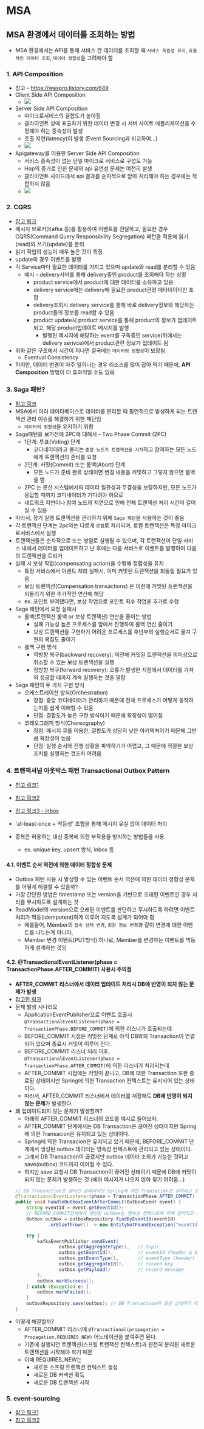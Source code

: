 # MSA

## MSA 환경에서 데이터를 조회하는 방법
* MSA 환경에서는 API를 통해 서비스 간 데이터를 조회할 때 `서비스 독립성 유지`, `효율적인 데이터 조회`, `데이터 정합성`을 고려해야 함

### 1. API Composition
* 참고 - https://waspro.tistory.com/649
* Client Side API Composition
  * ![](2025-02-12-02-35-32.png)
* Server Side API Composition
  * 마이크로서비스의 결합도가 높아짐
  * 클라이언트 상에 표출하기 위한 데이터 변경 시 서버 사이트 애플리케이션을 수정해야 하는 종속성이 발생
  * 호출 지연(latency)이 발생 (Event Sourcing과 비교하여...)
  * ![](2025-02-12-02-35-54.png)
* Apigateway를 이용한 Server Side API Composition
  * 서비스 종속성이 없는 단일 마이크로 서비스로 구성도 가능
  * Hop의 증가로 인한 문제와 api 유연성 문제는 여전히 발생
  * 클라이언트 사이드에서 api 결과를 순차적으로 받아 처리해야 하는 경우에는 적합하지 않음
  * ![](2025-02-12-02-41-26.png)

### 2. CQRS
* [참고 링크](https://velog.io/@everyhannn/CQRS-Event-Sourcing)
* 메시지 브로커(Kafka 등)를 활용하여 이벤트를 전달하고, 필요한 경우 CQRS(Command Query Responsibility Segregation) 패턴을 적용해 읽기(read)와 쓰기(update)를 분리
* 읽기 작업의 성능이 매우 높은 것이 특징
* update의 경우 이벤트를 발행
* 각 Service마다 필요한 데이터를 가지고 있으며 update와 read를 분리할 수 있음
  * 예시 - delivery서버를 통해 delivery중인 product를 조회해야 하는 상황
    * product service에서 product에 대한 데이터를 소유하고 있음
    * delivery service에는 delivery에 필요한 product관련 메타데이터만 포함
    * delivery조회시 delivery service를 통해 바로 delivery정보와 해당하는 product들의 정보를 read할 수 있음
    * product update시 product service를 통해 product의 정보가 업데이트 되고, 해당 product업데이트 메시지를 발행
      * 발행된 메시지에 해당하는 event를 구독중인 service(위에서는 delivery serivce)에서 product관련 정보가 업데이트 됨
* 위와 같은 구조에서 시간이 지나면 결국에는 `데이터의 정합성`이 보장됨
  * Eventual Consistency
* 하지만, 데이터 변경이 자주 일어나는 경우 리소스를 많이 잡아 먹기 때문에, **API Composition** 방법이 더 효과적일 수도 있음


### 3. Saga 패턴?
* [참고 링크](https://medium.com/@greg.shiny82/%EB%A7%88%EC%9D%B4%ED%81%AC%EB%A1%9C%EC%84%9C%EB%B9%84%EC%8A%A4-%EC%82%AC%EA%B0%80-%ED%8C%A8%ED%84%B4-544fc1adf5f3)
* MSA에서 여러 데이터베이스로 데이터를 분리할 때 필연적으로 발생하게 되는 트랜잭션 관리 이슈를 해결하기 위한 패턴임
  * `데이터의 정합성`을 유지하기 위함
* Saga패턴을 보기전에 2PC에 대해서 - Two Phase Commit (2PC)
  * 1단계: 투표(Voting) 단계
    * 코디네이터라고 불리는 `중앙 노드가 트랜잭션을 시작`하고 참여하는 모든 노드에게 트랜잭션의 준비를 요청
  * 2단계: 커밋(Commit) 또는 롤백(Abort) 단계
    * 모든 노드가 준비 완료 상태이면 변경 내용을 커밋하고 그렇지 않으면 롤백을 함
  * 2PC 는 분산 시스템에서의 데이터 일관성과 무결성을 보장하지만, 모든 노드가 응답할 때까지 코디네이터가 기다려야 하므로 
  * 네트워크 지연이나 참여 노드의 지연으로 인해 전체 트랜잭션 처리 시간이 길어질 수 있음
* 따라서, 장기 실행 트랜잭션을 관리하기 위해 `Saga 패턴`을 사용하는 것이 좋음
* 각 트랜잭션 단계는 2pc와는 다르게 `로컬`로 처리되며, 로컬 트랜잭션은 특정 마이크로서비스에서 실행
* 트랜잭션들은 순차적으로 또는 병렬로 실행될 수 있으며, 각 트랜잭션이 단일 서비스 내에서 데이터를 업데이트하고 난 후에는 다음 서비스로 이벤트를 발행하여 다음의 트랜잭션을 트리거
* 실패 시 보상 작업(compensating action)을 수행해 정합성을 유지
  * 특정 서비스에서 이벤트 처리 실패시, 이미 커밋된 트랜잭션을 되돌릴 필요가 있음
  * 보상 트랜잭션(Compensation transactions) 은 이전에 커밋된 트랜잭션을 되돌리기 위한 추가적인 연산에 해당
  * ex. 포인트 부여됐다면, 보상 작업으로 포인트 회수 작업을 추가로 수행
* Saga 패턴에서 요청 실패시
  * 롤백(트랜잭션 롤백 or 보상 트랜잭션) 연산을 줄이는 방법
    * 실패 가능성 높은 프로세스를 앞에서 진행하여 롤백 연산 줄이기
    * 보상 트랜잭션을 구현하기 어려운 프로세스를 후반부의 실행순서로 옮겨 구현의 복잡도 줄이기
  * 롤백 구현 방식
    * 역방향 복구(backward recovery): 이전에 커밋된 트랜잭션을 의미상으로 취소할 수 있는 보상 트랜잭션을 실행
    * 정방향 복구(forward recovery): 오류가 발생한 지점에서 데이터를 가져와 성공할 때까지 계속 실행하는 것을 말함
* Saga 패턴의 두 가지 구현 방식
  * 오케스트레이션 방식(Orchestration)
    * 장점: 중앙 코디네이터가 관리하기 때문에 전체 프로세스가 어떻게 동작하는지를 쉽게 이해할 수 있음
    * 단점: 결합도가 높은 구현 방식이기 때문에 확장성이 떨어짐
  * 코레오그래피 방식(Choreography)
    * 장점: 메시지 큐를 이용한, 결합도가 상당히 낮은 아키텍처이기 때문에 그만큼 확장성이 높음
    * 단점: 실행 순서와 진행 상황을 파악하기가 어렵고, 그 때문에 적절한 보상 조치를 실행하는 것조차 어려움

### 4. 트랜잭셔널 아웃박스 패턴 Transactional Outbox Pattern
* [참고 링크1](https://medium.com/@greg.shiny82/%ED%8A%B8%EB%9E%9C%EC%9E%AD%EC%85%94%EB%84%90-%EC%95%84%EC%9B%83%EB%B0%95%EC%8A%A4-%ED%8C%A8%ED%84%B4%EC%9D%98-%EC%8B%A4%EC%A0%9C-%EA%B5%AC%ED%98%84-%EC%82%AC%EB%A1%80-29cm-0f822fc23edb)
* [참고 링크2](https://curiousjinan.tistory.com/entry/transactional-outbox-pattern-microservices-kafka)
* [참고 링크3 - inbox](https://curiousjinan.tistory.com/entry/kafka-consumer-inbox-pattern)


* 'at-least-once + 멱등성' 조합을 통해 메시지 유실 없이 데이터 처리
* 중복은 허용하는 대신 중복에 의한 부작용을 방지하는 방법들을 사용
  * ex. unique key, upsert 방식, inbox 등

#### 4.1. 이벤트 순서 역전에 의한 데이터 정합성 문제
* Outbox 패턴 사용 시 발생할 수 있는 이벤트 순서 역전에 의한 데이터 정합성 문제를 어떻게 해결할 수 있을까?
* 가장 간단한 방법은 timestamp 또는 version을 기반으로 오래된 이벤트인 경우 처리를 무시하도록 설계하는 것
* ReadModel의 version으로 오래된 이벤트를 판단하고 무시하도록 하려면 이벤트 처리가 멱등(idempotent)하게 이루어 지도록 설계가 되어야 함
  * 예를들어, Member의 `접속 상태 변경`, `회원 정보 변경`과 같이 변경에 대한 이벤트를 나누는게 아니라,
  * Member 변경 이벤트(PUT방식) 하나로, Member를 변경하는 이벤트를 멱등하게 설계하는 것임

#### 4.2. @TransactionalEventListener(phase = TransactionPhase.AFTER_COMMIT) 사용시 주의점
* **AFTER_COMMIT 리스너에서 데이터 업데이트 처리시 DB에 반영이 되지 않는 문제가 발생**
* [참고한 링크](https://curiousjinan.tistory.com/entry/fixing-spring-transactionaleventlistener-after-commit-update-issue)
* 문제 발생 시나리오
  * ApplicationEventPublisher으로 이벤트 호출시 `@TransactionalEventListener(phase = TransactionPhase.BEFORE_COMMIT)`에 의한 리스너가 호출되는데
  * BEFORE_COMMIT 시점은 커밋전 단계로 아직 DB와의 Transaction이 연결되어 있으며 종료시 커밋이 이루어 진다.
  * BEFORE_COMMIT 리스너 처리 이후, `@TransactionalEventListener(phase = TransactionPhase.AFTER_COMMIT)`에 의한 리스너가 처리되는데
  * AFTER_COMMIT 시점에는 커밋이 끝나고, DB에 대한 Transaction 또한 종료된 상태이지만 Spring에 의한 Transaction 컨텍스트는 유지되어 있는 상태이다.
  * 따라서, AFTER_COMMIT 리스너에서 데이터를 저장해도 **DB에 반영이 되지 않는 문제**가 발생한다.
* 왜 업데이트되지 않는 문제가 발생할까?
  * 아래의 AFTER_COMMIT 리스너의 코드를 예시로 들어보자.
  * AFTER_COMMIT 단계에서는 DB Transaction은 끊어진 상태이지만 Spring에 의한 Transacion은 유지되고 있는 상태이다.
  * Spring에 의한 Transacion은 유지되고 있기 때문에, BEFORE_COMMIT 단계에서 생성된 outbox 데이터는 영속성 컨텍스트에 관리되고 있는 상태이다.
  * 그래서 DB Transaction이 끊겼지만 outbox 데이터 조회가 가능한 것이고 save(outbox) 코드까지 이어질 수 있다.
  * 하지만 save 요청시 DB Transaction이 끊어진 상태이기 때문에 DB에 커밋이 되지 않는 문제가 발생하는 것 (에러 메시지가 나오지 않아 찾기 어려움...)
  ```java
  // DB Transaction은 끊어진 상태이지만 Spring에 의한 Transacion은 유지되고 있는 상태
  @TransactionalEventListener(phase = TransactionPhase.AFTER_COMMIT)
  public void handleOutboxEventAfterCommit(OutboxEvent event) {
      String eventId = event.getEventId();
      // BEFORE_COMMIT단계에서 생성된 outbox는 영속성 컨텍스트에 의해 관리되고 있기 때문에 조회가 가능
      Outbox outbox = outboxRepository.findByEventId(eventId)
              .orElseThrow(() -> new EntityNotFoundException("eventId에 대한 OutBox 데이터가 존재하지 않습니다."));

      try {
          kafkaEventPublisher.sendEvent(
                  outbox.getAggregateType(),   // topic
                  outbox.getEventId(),         // eventId (header & Outbox Unique key)
                  outbox.getEventType(),       // eventType (header)
                  outbox.getAggregateId(),     // record key
                  outbox.getPayload()          // record message
          );
          outbox.markSuccess();
      } catch (Exception e) {
          outbox.markFailed();
      }
      outboxRepository.save(outbox); // DB Transaction이 끊긴 상태이기 때문에 커밋이 안됨
  }
  ```
* 어떻게 해결할까?
  * AFTER_COMMIT 리스너에 `@Transactional(propagation = Propagation.REQUIRES_NEW)` 어노테이션을 붙여주면 된다.
  * 기존에 실행되던 트랜잭션(스프링 트랜잭션 컨텍스트)과 완전히 분리된 새로운 트랜잭션을 시작해야 하기 때문
  * 이때 REQUIRES_NEW는
    * 새로운 스프링 트랜잭션 컨텍스트 생성
    * 새로운 DB 커넥션 획득
    * 새로운 DB 트랜잭션 시작


### 5. event-sourcing
* [참고 링크1](https://velog.io/@everyhannn/CQRS-Event-Sourcing)
* [참고 링크2](https://curiousjinan.tistory.com/entry/cqrs-explained-event-sourcing?category=1503500)